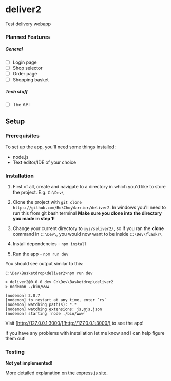 # deliver2
Test delivery webapp

### Planned Features
##### General
- [ ] Login page
- [ ] Shop selector
- [ ] Order page
- [ ] Shopping basket

##### Tech stuff
- [ ] The API


## Setup
### Prerequisites
To set up the app, you'll need some things installed:

- node.js
- Text editor/IDE of your choice

### Installation
1. First of all, create and navigate to a directory in which you'd like to store the project. E.g. `C:\Dev\`

2. Clone the project with `git clone https://github.com/BokChoyWarrior/deliver2`. In windows you'll need to run this from git bash terminal **Make sure you clone into the directory you made in step 1!**

3. Change your current directory to `xyz/seliver2/`, so if you ran the **clone** command in `C:\Dev\`, you would now want to be inside `C:\Dev\flaskr\`

4. Install dependencies - `npm install`


9. Run the app - `npm run dev`

You should see output similar to this:
```
C:\Dev\Basketdrop\deliver2>npm run dev

> deliver2@0.0.0 dev C:\Dev\Basketdrop\deliver2
> nodemon ./bin/www

[nodemon] 2.0.7
[nodemon] to restart at any time, enter `rs`
[nodemon] watching path(s): *.*
[nodemon] watching extensions: js,mjs,json
[nodemon] starting `node ./bin/www`
```

Visit [http://127.0.0.1:3000/](http://127.0.0.1:3000/) to see the app!


If you have any problems with installation let me know and I can help figure them out!

### Testing
__Not yet implemented!__

More detailed explanation [on the express.js site.](https://expressjs.com/)